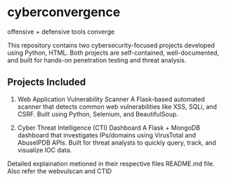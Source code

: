 # cyberconvergence
 offensive + defensive tools converge

This repository contains two cybersecurity-focused projects developed using Python, HTML. Both projects are self-contained, well-documented, and built for hands-on penetration testing and threat analysis.

##  Projects Included
   1. Web Application Vulnerability Scanner
A Flask-based automated scanner that detects common web vulnerabilities like XSS, SQLi, and CSRF. Built using Python, Selenium, and BeautifulSoup.

   2. Cyber Threat Intelligence (CTI) Dashboard
A Flask + MongoDB dashboard that investigates IPs/domains using VirusTotal and AbuseIPDB APIs. Built for threat analysts to quickly query, track, and visualize IOC data.

Detailed explaination metioned in their respective files README.md file.
Also refer the webvulscan and CTID 
